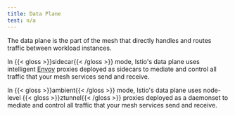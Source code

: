 ```yaml
---
title: Data Plane
test: n/a
---
```


The data plane is the part of the mesh that directly handles and routes traffic between workload instances.

In {{< gloss >}}sidecar{{< /gloss >}} mode, Istio's data plane uses intelligent [Envoy](/docs/reference/glossary/#envoy) proxies deployed as sidecars to mediate and control all traffic that your mesh services send and receive.

In {{< gloss >}}ambient{{< /gloss >}} mode, Istio's data plane uses node-level {{< gloss >}}ztunnel{{< /gloss >}} proxies deployed as a daemonset to mediate and control all traffic that your mesh services send and receive.
